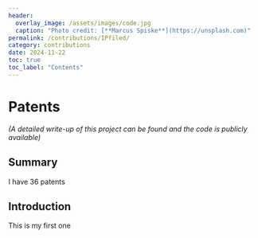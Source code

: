 ```yaml
---
header:
  overlay_image: /assets/images/code.jpg
  caption: "Photo credit: [**Marcus Spiske**](https://unsplash.com)"
permalink: /contributions/IPfiled/
category: contributions
date: 2024-11-22
toc: true
toc_label: "Contents"
---
```


# Patents

*(A detailed write-up of this project can be found and the code is
 publicly available)*

## Summary

I have 36 patents

## Introduction

This is my first one

